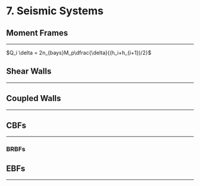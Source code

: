 # 7. Seismic Systems

## Moment Frames

-----------

$Q_i \delta = 2n_{bays}M_p\dfrac{\delta}{(h_i+h_{i+1})/2}$

## Shear Walls

-----------



## Coupled Walls

-----------



## CBFs

-----------



### BRBFs



## EBFs

-----------


